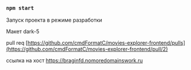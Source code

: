 ### `npm start`

Запуск проекта в режиме разработки

Макет dark-5

pull req [https://github.com/cmdFormatC/movies-explorer-frontend/pulls](https://github.com/cmdFormatC/movies-explorer-frontend/pull/2)

ссылка на хост https://braginfd.nomoredomainswork.ru
